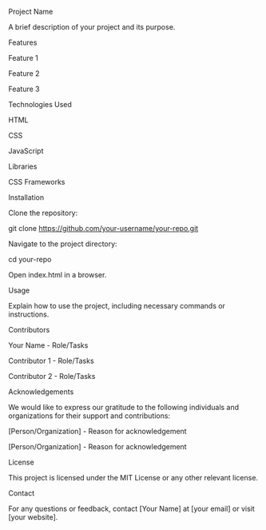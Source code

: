 Project Name

A brief description of your project and its purpose.

Features

Feature 1

Feature 2

Feature 3

Technologies Used

HTML

CSS

JavaScript

Libraries

CSS Frameworks

Installation

Clone the repository:

git clone https://github.com/your-username/your-repo.git

Navigate to the project directory:

cd your-repo

Open index.html in a browser.

Usage

Explain how to use the project, including necessary commands or instructions.

Contributors

Your Name - Role/Tasks

Contributor 1 - Role/Tasks

Contributor 2 - Role/Tasks

Acknowledgements

We would like to express our gratitude to the following individuals and organizations for their support and contributions:

[Person/Organization] - Reason for acknowledgement

[Person/Organization] - Reason for acknowledgement

License

This project is licensed under the MIT License or any other relevant license.

Contact

For any questions or feedback, contact [Your Name] at [your email] or visit [your website].
